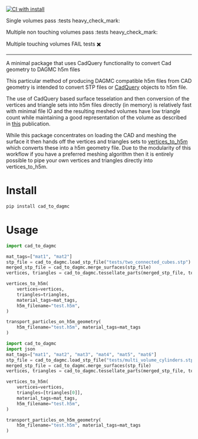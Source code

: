 [![CI with install](https://github.com/fusion-energy/cad_to_dagmc/actions/workflows/ci_with_install.yml/badge.svg)](https://github.com/fusion-energy/cad_to_dagmc/actions/workflows/ci_with_install.yml)

Single volumes pass :tests heavy_check_mark:

Multiple non touching volumes pass :tests heavy_check_mark:

Multiple touching volumes FAIL tests :heavy_multiplication_x:

___

A minimal package that uses CadQuery functionality to convert Cad geometry to DAGMC h5m files

This particular method of producing DAGMC compatible h5m files from CAD geometry
is intended to convert STP files or [CadQuery](https://cadquery.readthedocs.io) objects to h5m file.

The use of CadQuery based surface tesselation and then conversion of the
vertices and triangle sets into h5m files directly (in memory) is relatively
fast with minimal file IO and the resulting meshed volumes have low triangle
count while maintaining a good representation of the volume as described in
[this](https://www.sciencedirect.com/science/article/abs/pii/S0920379615301484)
publication.

While this package concentrates on loading the CAD and meshing the surface it
then hands off the vertices and triangles sets to
[vertices_to_h5m](https://github.com/fusion-energy/vertices_to_h5m) which
converts these into a h5m geometry file.
Due to the modularity of this workflow if you have a preferred meshing
algorithm then it is entirely possible to pipe your own vertices and triangles
directly into vertices_to_h5m.

# Install

```bash
pip install cad_to_dagmc
```

# Usage

```python
import cad_to_dagmc

mat_tags=["mat1", "mat2"]
stp_file = cad_to_dagmc.load_stp_file("tests/two_connected_cubes.stp")
merged_stp_file = cad_to_dagmc.merge_surfaces(stp_file)
vertices, triangles = cad_to_dagmc.tessellate_parts(merged_stp_file, tolerance=2)

vertices_to_h5m(
    vertices=vertices,
    triangles=triangles,
    material_tags=mat_tags,
    h5m_filename="test.h5m",
)

transport_particles_on_h5m_geometry(
    h5m_filename="test.h5m", material_tags=mat_tags
)
```

```python
import cad_to_dagmc
import json
mat_tags=["mat1", "mat2", "mat3", "mat4", "mat5", "mat6"]
stp_file = cad_to_dagmc.load_stp_file("tests/multi_volume_cylinders.stp")
merged_stp_file = cad_to_dagmc.merge_surfaces(stp_file)
vertices, triangles = cad_to_dagmc.tessellate_parts(merged_stp_file, tolerance=2)

vertices_to_h5m(
    vertices=vertices,
    triangles=[triangles[0]],
    material_tags=mat_tags,
    h5m_filename="test.h5m",
)

transport_particles_on_h5m_geometry(
    h5m_filename="test.h5m", material_tags=mat_tags
)
````